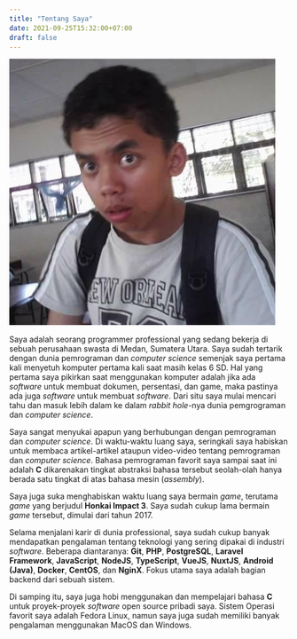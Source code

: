 ```yaml
---
title: "Tentang Saya"
date: 2021-09-25T15:32:00+07:00
draft: false
---
```


![Foto Abdul](/images/misterabdul_avatar.jpg)

Saya adalah seorang programmer professional yang sedang bekerja di sebuah perusahaan swasta di Medan, Sumatera Utara. Saya sudah tertarik dengan dunia pemrograman dan _computer science_ semenjak saya pertama kali menyetuh komputer pertama kali saat masih kelas 6 SD. Hal yang pertama saya pikirkan saat menggunakan komputer adalah jika ada _software_ untuk membuat dokumen, persentasi, dan game, maka pastinya ada juga _software_ untuk membuat _software_. Dari situ saya mulai mencari tahu dan masuk lebih dalam ke dalam _rabbit hole_-nya dunia pemgrograman dan _computer science_.

Saya sangat menyukai apapun yang berhubungan dengan pemrograman dan _computer science_. Di waktu-waktu luang saya, seringkali saya habiskan untuk membaca artikel-artikel ataupun video-video tentang pemrograman dan _computer science_. Bahasa pemrograman favorit saya sampai saat ini adalah **C** dikarenakan tingkat abstraksi bahasa tersebut seolah-olah hanya berada satu tingkat di atas bahasa mesin (_assembly_).

Saya juga suka menghabiskan waktu luang saya bermain _game_, terutama _game_ yang berjudul **Honkai Impact 3**. Saya sudah cukup lama bermain _game_ tersebut, dimulai dari tahun 2017.

Selama menjalani karir di dunia professional, saya sudah cukup banyak mendapatkan pengalaman tentang teknologi yang sering dipakai di industri _software_. Beberapa diantaranya: **Git**, **PHP**, **PostgreSQL**, **Laravel Framework**, **JavaScript**, **NodeJS**, **TypeScript**, **VueJS**, **NuxtJS**, **Android (Java)**, **Docker**, **CentOS**, dan **NginX**. Fokus utama saya adalah bagian backend dari sebuah sistem.

Di samping itu, saya juga hobi menggunakan dan mempelajari bahasa **C** untuk proyek-proyek _software_ open source pribadi saya. Sistem Operasi favorit saya adalah Fedora Linux, namun saya juga sudah memiliki banyak pengalaman menggunakan MacOS dan Windows.
